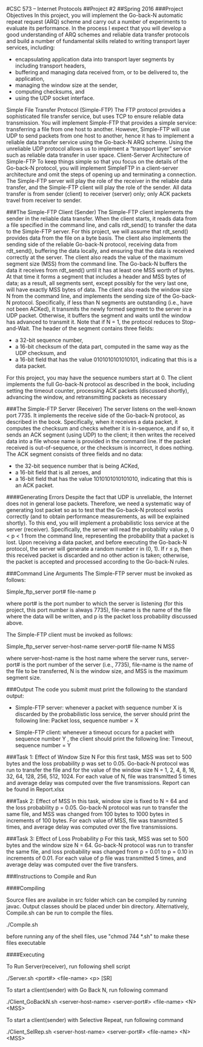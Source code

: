 
#CSC 573 – Internet Protocols
##Project #2
##Spring 2016
###Project Objectives
In this project, you will implement the Go-back-N automatic repeat request (ARQ) scheme and carry out a number
of experiments to evaluate its performance. In the process I expect that you will develop a good understanding of
ARQ schemes and reliable data transfer protocols and build a number of fundamental skills related to writing
transport layer services, including:

* encapsulating application data into transport layer segments by including transport headers,
* buffering and managing data received from, or to be delivered to, the application,
* managing the window size at the sender,
* computing checksums, and
* using the UDP socket interface.

Simple File Transfer Protocol (Simple-FTP)
The FTP protocol provides a sophisticated file transfer service, but uses TCP to ensure reliable data transmission.
You will implement Simple-FTP that provides a simple service: transferring a file from one host to another.
However, Simple-FTP will use UDP to send packets from one host to another, hence it has to implement a reliable
data transfer service using the Go-back-N ARQ scheme. Using the unreliable UDP protocol allows us to implement
a “transport layer” service such as reliable data transfer in user space.
Client-Server Architecture of Simple-FTP
To keep things simple so that you focus on the details of the Go-back-N protocol, you will implement SimpleFTP
in a client-server architecture and omit the steps of opening up and terminating a connection. The Simple-FTP
server will play the role of the receiver in the reliable data transfer, and the Simple-FTP client will play the role of
the sender. All data transfer is from sender (client) to receiver (server) only; only ACK packets travel from receiver
to sender.

###The Simple-FTP Client (Sender)
The Simple-FTP client implements the sender in the reliable data transfer. When the client starts, it reads data from a
file specified in the command line, and calls rdt_send() to transfer the data to the Simple-FTP server. For this
project, we will assume that rdt_send() provides data from the file on a byte basis. The client also implements the
sending side of the reliable Go-back-N protocol, receiving data from rdt_send(), buffering the data locally, and
ensuring that the data is received correctly at the server. The client also reads the value of the maximum segment
size (MSS) from the command line. The Go-back-N buffers the data it receives from rdt_send() until it has at
least one MSS worth of bytes. At that time it forms a segment that includes a header and MSS bytes of data; as a
result, all segments sent, except possibly for the very last one, will have exactly MSS bytes of data.
The client also reads the window size N from the command line, and implements the sending size of the Go-back-N
protocol. Specifically, if less than N segments are outstanding (i.e., have not been ACKed), it transmits the newly
formed segment to the server in a UDP packet. Otherwise, it buffers the segment and waits until the window has
advanced to transmit it. Note that if N = 1, the protocol reduces to Stop-and-Wait.
The header of the segment contains three fields:

* a 32-bit sequence number,
* a 16-bit checksum of the data part, computed in the same way as the UDP checksum, and
* a 16-bit field that has the value 0101010101010101, indicating that this is a data packet.

For this project, you may have the sequence numbers start at 0.
The client implements the full Go-back-N protocol as described in the book, including setting the timeout counter,
processing ACK packets (discussed shortly), advancing the window, and retransmitting packets as necessary 

###The Simple-FTP Server (Receiver)
The server listens on the well-known port 7735. It implements the receive side of the Go-back-N protocol, as
described in the book. Specifically, when it receives a data packet, it computes the checksum and checks whether it
is in-sequence, and if so, it sends an ACK segment (using UDP) to the client; it then writes the received data into a
file whose name is provided in the command line. If the packet received is out-of-sequence, or the checksum is
incorrect, it does nothing.
The ACK segment consists of three fields and no data:

* the 32-bit sequence number that is being ACKed,
* a 16-bit field that is all zeroes, and
* a 16-bit field that has the value 1010101010101010, indicating that this is an ACK packet.

####Generating Errors
Despite the fact that UDP is unreliable, the Internet does not in general lose packets. Therefore, we need a
systematic way of generating lost packet so as to test that the Go-back-N protocol works correctly (and to obtain
performance measurements, as will be explained shortly).
To this end, you will implement a probabilistic loss service at the server (receiver). Specifically, the server will read
the probability value p, 0 < p < 1 from the command line, representing the probability that a packet is lost. Upon
receiving a data packet, and before executing the Go-back-N protocol, the server will generate a random number r in
(0, 1). If r ≤ p, then this received packet is discarded and no other action is taken; otherwise, the packet is accepted
and processed according to the Go-back-N rules.

###Command Line Arguments
The Simple-FTP server must be invoked as follows:

Simple_ftp_server port# file-name p

where port# is the port number to which the server is listening (for this project, this port number is always 7735),
file-name is the name of the file where the data will be written, and p is the packet loss probability discussed
above.

The Simple-FTP client must be invoked as follows:

Simple_ftp_server server-host-name server-port# file-name N MSS

where server-host-name is the host name where the server runs, server-port# is the port number of the server
(i.e., 7735), file-name is the name of the file to be transferred, N is the window size, and MSS is the maximum
segment size.

###Output
The code you submit must print the following to the standard output:

* Simple-FTP server: whenever a packet with sequence number X is discarded by the probabilistic loss
service, the server should print the following line:
Packet loss, sequence number = X

* Simple-FTP client: whenever a timeout occurs for a packet with sequence number Y , the client should
print the following line:
Timeout, sequence number = Y 

###Task 1: Effect of Window Size N
For this first task, MSS was set to 500 bytes and the loss probability p was set to 0.05. 
Go-back-N protocol was run to transfer the file and for the value of the window size N = 1,
2, 4, 8, 16, 32, 64, 128, 256, 512, 1024.
For each value of N, file was transmitted 5 times and average delay was computed over
the five transmissions. Report can be found in Report.xlsx

###Task 2: Effect of MSS
In this task, window size is fixed to N = 64 and the loss probability p = 0.05. Go-back-N protocol was run to
transfer the same file, and MSS was changed from 100 bytes to 1000 bytes in increments of 100 bytes. For each value of
MSS, file was transmitted 5 times, and average delay was computed over the five transmissions.

###Task 3: Effect of Loss Probability p
For this task, MSS was set to 500 bytes and the window size N = 64. Go-back-N protocol was run to transfer the
same file, and loss probability was changed from p = 0.01 to p = 0.10 in increments of 0.01. For each value of p file was transmitted 5 times, and average delay was computed over the five transfers.

###Instructions to Compile and Run

####Compiling

Source files are availabe in src folder which can be compiled by running javac. Output classes should be placed under bin directory. Alternatively, Compile.sh can be run to compile the files.

./Compile.sh 

before running any of the shell files, use "chmod 744 *.sh" to make these files executable

####Executing

To Run Server(receiver), run following shell script

./Server.sh &lt;port#&gt; &lt;file-name&gt; &lt;p&gt; [SR]

To start a client(sender) with Go Back N, run following command

./Client_GoBackN.sh &lt;server-host-name&gt; &lt;server-port#&gt; &lt;file-name&gt; &lt;N&gt; &lt;MSS&gt;


To start a client(sender) with Selective Repeat, run following command

./Client_SelRep.sh &lt;server-host-name&gt; &lt;server-port#&gt; &lt;file-name&gt; &lt;N&gt; &lt;MSS&gt;
